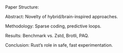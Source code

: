 Paper Structure:

Abstract: Novelty of hybrid/brain-inspired approaches.

Methodology: Sparse coding, predictive loops.

Results: Benchmark vs. Zstd, Brotli, PAQ.

Conclusion: Rust’s role in safe, fast experimentation.